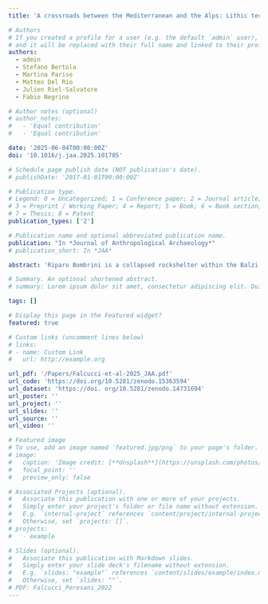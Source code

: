 ```yaml
---
title: 'A crossroads between the Mediterranean and the Alps: Lithic technology, raw material procurement, and mobility in the Aurignacian of Riparo Bombrini'

# Authors
# If you created a profile for a user (e.g. the default `admin` user), write the username (folder name) here
# and it will be replaced with their full name and linked to their profile.
authors:
  - admin
  - Stefano Bertola
  - Martina Parise
  - Matteo Del Rio
  - Julien Riel-Salvatore
  - Fabio Negrino

# Author notes (optional)
# author_notes:
#   - 'Equal contribution'
#   - 'Equal contribution'

date: '2025-06-04T00:00:00Z'
doi: '10.1016/j.jaa.2025.101705'

# Schedule page publish date (NOT publication's date).
# publishDate: '2017-01-01T00:00:00Z'

# Publication type.
# Legend: 0 = Uncategorized; 1 = Conference paper; 2 = Journal article;
# 3 = Preprint / Working Paper; 4 = Report; 5 = Book; 6 = Book section;
# 7 = Thesis; 8 = Patent
publication_types: ['2']

# Publication name and optional abbreviated publication name.
publication: "In *Journal of Anthropological Archaeology*"
# publication_short: In *JAA*

abstract: 'Riparo Bombrini is a collapsed rockshelter within the Balzi Rossi site complex, located at the intersection of the Maritime Alps, Northern Apennines, and Ligurian Sea. This unique environmental setting served as a crucial biogeographical corridor for human mobility along the Liguro-Provençal Arc during the Paleolithic. Multidisciplinary research at Bombrini identified three archaeological layers (i.e., A2, A1, and A0) overlying a semi-sterile Mousterian level. This paper explores the internal variability of the Protoaurignacian by analyzing lithic assemblages from layers A2 and A1, as well as a previously undescribed Early Aurignacian assemblage from layer A0. An analysis of assemblage integrity, lithic technology, and raw material procurement reveals distinct mobility and land-use strategies, despite technological uniformity. Remarkably, lithic production and use in both Protoaurignacian and Early Aurignacian layers frequently involved exogenous materials sourced from distances exceeding 150 km, with some reaching up to 450 km, spanning from the Rhône Valley to the Central Apennines. Variability in the procurement distance of discarded lithics and their changing reduction intensities highlight distinct patterns of logistical and residential mobility. Comparative analysis with regional sites indicates that foragers possessed sophisticated territorial knowledge, challenging the traditional view of the Protoaurignacian as the outcome of pioneering groups entering unfamiliar landscapes.'

# Summary. An optional shortened abstract.
# summary: Lorem ipsum dolor sit amet, consectetur adipiscing elit. Duis posuere tellus ac convallis placerat. Proin tincidunt magna sed ex sollicitudin condimentum.

tags: []

# Display this page in the Featured widget?
featured: true

# Custom links (uncomment lines below)
# links:
# - name: Custom Link
#   url: http://example.org

url_pdf: '/Papers/Falcucci-et-al-2025_JAA.pdf'
url_code: 'https://doi.org/10.5281/zenodo.15363594'
url_dataset: 'https://doi. org/10.5281/zenodo.14731694'
url_poster: ''
url_project: ''
url_slides: ''
url_source: ''
url_video: ''

# Featured image
# To use, add an image named `featured.jpg/png` to your page's folder.
# image:
#   caption: 'Image credit: [**Unsplash**](https://unsplash.com/photos/pLCdAaMFLTE)'
#   focal_point: ''
#   preview_only: false

# Associated Projects (optional).
#   Associate this publication with one or more of your projects.
#   Simply enter your project's folder or file name without extension.
#   E.g. `internal-project` references `content/project/internal-project/index.md`.
#   Otherwise, set `projects: []`.
# projects:
#   - example

# Slides (optional).
#   Associate this publication with Markdown slides.
#   Simply enter your slide deck's filename without extension.
#   E.g. `slides: "example"` references `content/slides/example/index.md`.
#   Otherwise, set `slides: ""`.
# PDF: Falcucci_Peresani_2022
---
```

